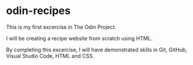 # odin-recipes
This is my first excercise in The Odin Project.

I will be creating a recipe website from scratch using HTML.

By completing this excercise, I will have demonstrated skills in Git, GitHub, Visual Studio Code, HTML and CSS.
